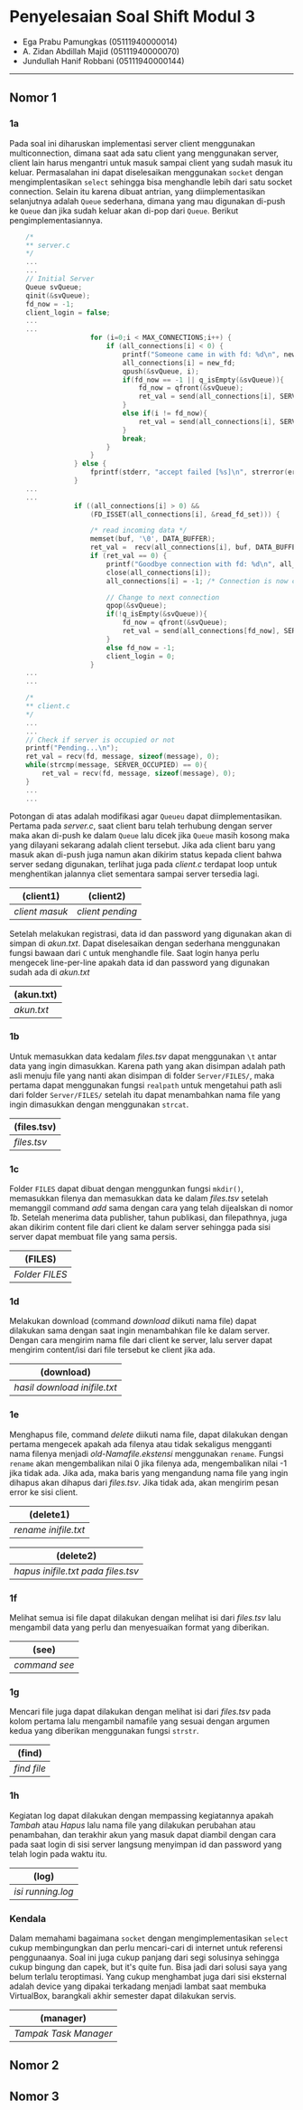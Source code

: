 # Penyelesaian Soal Shift Modul 3

- Ega Prabu Pamungkas (05111940000014)
- A. Zidan Abdillah Majid (05111940000070)
- Jundullah Hanif Robbani (05111940000144)

-------------------------------------------
## Nomor 1
### 1a
Pada soal ini diharuskan implementasi server client menggunakan multiconnection, dimana saat ada satu client yang menggunakan server, client lain harus mengantri untuk masuk sampai client yang sudah masuk itu keluar. Permasalahan ini dapat diselesaikan menggunakan `socket` dengan mengimplentasikan `select` sehingga bisa menghandle lebih dari satu socket connection. Selain itu karena dibuat antrian, yang diimplementasikan selanjutnya adalah `Queue` sederhana, dimana yang mau digunakan di-push ke `Queue` dan jika sudah keluar akan di-pop dari `Queue`. Berikut pengimplementasiannya. 
```c
	/*
	** server.c
	*/
	...
	...
	// Initial Server
    Queue svQueue;
    qinit(&svQueue);
    fd_now = -1;
    client_login = false;
    ...
    ...
                    for (i=0;i < MAX_CONNECTIONS;i++) {
                        if (all_connections[i] < 0) {
                        	printf("Someone came in with fd: %d\n", new_fd);
                            all_connections[i] = new_fd;
                            qpush(&svQueue, i);
                            if(fd_now == -1 || q_isEmpty(&svQueue)){
                            	fd_now = qfront(&svQueue);
                            	ret_val = send(all_connections[i], SERVER_FREE, sizeof(SERVER_FREE), 0);                            	
                            }
                            else if(i != fd_now){
                            	ret_val = send(all_connections[i], SERVER_OCCUPIED, sizeof(SERVER_OCCUPIED), 0);
                            }                
                            break;
                        }
                    }
                } else {
                    fprintf(stderr, "accept failed [%s]\n", strerror(errno));
                }
	...
   	...
    			if ((all_connections[i] > 0) &&
                    (FD_ISSET(all_connections[i], &read_fd_set))) {

                    /* read incoming data */
                    memset(buf, '\0', DATA_BUFFER);
                    ret_val =  recv(all_connections[i], buf, DATA_BUFFER, 0);
                    if (ret_val == 0) {
                        printf("Goodbye connection with fd: %d\n", all_connections[i]);
                        close(all_connections[i]);
                        all_connections[i] = -1; /* Connection is now closed */

                        // Change to next connection
                        qpop(&svQueue);
                        if(!q_isEmpty(&svQueue)){
                        	fd_now = qfront(&svQueue);
                        	ret_val = send(all_connections[fd_now], SERVER_FREE, sizeof(SERVER_FREE), 0);
                        }
                        else fd_now = -1;
                        client_login = 0;
                    }
	...
	...
```
```c
	/*
	** client.c
	*/
	...
	...
    // Check if server is occupied or not
    printf("Pending...\n");
    ret_val = recv(fd, message, sizeof(message), 0);
    while(strcmp(message, SERVER_OCCUPIED) == 0){
        ret_val = recv(fd, message, sizeof(message), 0);
    }
    ...
    ...
```
Potongan di atas adalah modifikasi agar `Queueu` dapat diimplementasikan. Pertama pada _server.c_, saat client baru telah terhubung dengan server maka akan di-push ke dalam `Queue` lalu dicek jika `Queue` masih kosong maka yang dilayani sekarang adalah client tersebut. Jika ada client baru yang masuk akan di-push juga namun akan dikirim status kepada client bahwa server sedang digunakan, terlihat juga pada _client.c_ terdapat loop untuk menghentikan jalannya cliet sementara sampai server tersedia lagi.

| (client1) | (client2) |
| --- | --- |
| _client masuk_ | _client pending_ |

Setelah melakukan registrasi, data id dan password yang digunakan akan di simpan di *akun.txt*. Dapat diselesaikan dengan sederhana menggunakan fungsi bawaan dari `C` untuk menghandle file. Saat login hanya perlu mengecek line-per-line apakah data id dan password yang digunakan sudah ada di *akun.txt*

|(akun.txt)|
|---|
|_akun.txt_|

### 1b
Untuk memasukkan data kedalam *files.tsv* dapat menggunakan `\t` antar data yang ingin dimasukkan. Karena path yang akan disimpan adalah path asli menuju file yang nanti akan disimpan di folder `Server/FILES/`, maka pertama dapat menggunakan fungsi `realpath` untuk mengetahui path asli dari folder `Server/FILES/` setelah itu dapat menambahkan nama file yang ingin dimasukkan dengan menggunakan `strcat`.

|(files.tsv)|
|---|
|_files.tsv_|

### 1c
Folder `FILES` dapat dibuat dengan menggunkan fungsi `mkdir()`, memasukkan filenya dan memasukkan data ke dalam *files.tsv* setelah memanggil command *add* sama dengan cara yang telah dijealskan di nomor *1b*. Setelah menerima data publisher, tahun publikasi, dan filepathnya, juga akan dikirim content file dari client ke dalam server sehingga pada sisi server dapat membuat file yang sama persis.

|(FILES)|
|---|
|_Folder FILES_|

### 1d
Melakukan download (command *download* diikuti nama file) dapat dilakukan sama dengan saat ingin menambahkan file ke dalam server. Dengan cara mengirim nama file dari client ke server, lalu server dapat mengirim content/isi dari file tersebut ke client jika ada.

|(download)|
|---|
|_hasil download inifile.txt_|

### 1e
Menghapus file, command *delete* diikuti nama file, dapat dilakukan dengan pertama mengecek apakah ada filenya atau tidak sekaligus mengganti nama filenya menjadi *old-Namafile.ekstensi* menggunakan `rename`. Fungsi `rename` akan mengembalikan nilai 0 jika filenya ada, mengembalikan nilai -1 jika tidak ada. Jika ada, maka baris yang mengandung nama file yang ingin dihapus akan dihapus dari *files.tsv*. Jika tidak ada, akan mengirim pesan error ke sisi client.

|(delete1)|
|---|
|_rename inifile.txt_|

|(delete2)|
|---|
|_hapus inifile.txt pada files.tsv_|


### 1f
Melihat semua isi file dapat dilakukan dengan melihat isi dari *files.tsv* lalu mengambil data yang perlu dan menyesuaikan format yang diberikan.

|(see)|
|---|
|_command see_|

### 1g
Mencari file juga dapat dilakukan dengan melihat isi dari *files.tsv* pada kolom pertama lalu mengambil namafile yang sesuai dengan argumen kedua yang diberikan menggunakan fungsi `strstr`.

|(find)|
|---|
|_find file_|

### 1h
Kegiatan log dapat dilakukan dengan mempassing kegiatannya apakah *Tambah* atau *Hapus* lalu nama file yang dilakukan perubahan atau penambahan, dan terakhir akun yang masuk dapat diambil dengan cara pada saat login di sisi server langsung menyimpan id dan password yang telah login pada waktu itu.

|(log)|
|---|
|_isi running.log_|

### Kendala
Dalam memahami bagaimana `socket` dengan mengimplementasikan `select` cukup membingungkan dan perlu mencari-cari di internet untuk referensi penggunaanya. Soal ini juga cukup panjang dari segi solusinya sehingga cukup bingung dan capek, but it's quite fun. Bisa jadi dari solusi saya yang belum terlalu teroptimasi. Yang cukup menghambat juga dari sisi eksternal adalah device yang dipakai terkadang menjadi lambat saat membuka VirtualBox, barangkali akhir semester dapat dilakukan servis.

|(manager)|
|---|
|_Tampak Task Manager_|

## Nomor 2
## Nomor 3
